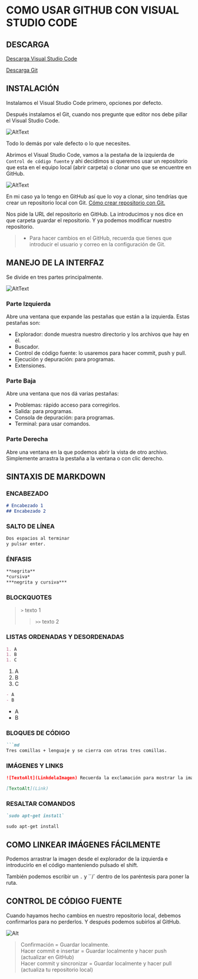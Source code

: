 # COMO USAR GITHUB CON VISUAL STUDIO CODE

## DESCARGA

[Descarga Visual Studio Code](https://code.visualstudio.com/download)

[Descarga Git](https://git-scm.com/download/win)

## INSTALACIÓN

Instalamos el Visual Studio Code primero, opciones por defecto.

Después instalamos el Git, cuando nos pregunte que editor nos debe pillar el Visual Studio Code.

![AltText](./img/Git/2.png)

Todo lo demás por vale defecto o lo que necesites.

Abrimos el Visual Studio Code, vamos a la pestaña de la izquierda de `Control de código fuente` y ahi decidimos si queremos usar un repositorio que esta en el equipo local (abrir carpeta) o clonar uno que se encuentre en GitHub.

![AltText](./img/Git/3.png)

En mi caso ya lo tengo en GitHub así que lo voy a clonar, sino tendrías que crear un repositorio local con Git. [Cómo crear repositorio con Git.](Inst_GIT.md)

Nos pide la URL del repositorio en GitHub. La introducimos y nos dice en que carpeta guardar el repositorio. Y ya podemos modificar nuestro repositorio.

> - Para hacer cambios en el GitHub, recuerda que tienes que introducir el usuario y correo en la configuración de Git.

## MANEJO DE LA INTERFAZ

Se divide en tres partes principalmente.

![AltText](./img/Git/4.png)

### Parte Izquierda

Abre una ventana que expande las pestañas que están a la izquierda.
Estas pestañas son:

- Explorador: donde muestra nuestro directorio y los archivos que hay en él.
- Buscador.
- Control de código fuente: lo usaremos para hacer commit, push y pull.
- Ejecución y depuración: para programas.
- Extensiones.

### Parte Baja

Abre una ventana que nos dá varias pestañas:

- Problemas: rápido acceso para corregirlos.
- Salida: para programas.
- Consola de depuración: para programas.
- Terminal: para usar comandos.

### Parte Derecha

Abre una ventana en la que podemos abrir la vista de otro archivo. Simplemente arrastra la pestaña a la ventana o con clic derecho.

## SINTAXIS DE MARKDOWN

### ENCABEZADO

```md
# Encabezado 1
## Encabezado 2
```

### SALTO DE LÍNEA

```md
Dos espacios al terminar  
y pulsar enter.
```

### ÉNFASIS

```md
**negrita**
*cursiva*
***negrita y cursiva***
```

### BLOCKQUOTES

> `>` texto 1
>> `>>` texto 2

### LISTAS ORDENADAS Y DESORDENADAS

```md
1. A
1. B
1. C
```

1. A
1. B
1. C

```md
- A
- B
```

- A
- B

### BLOQUES DE CÓDIGO

```md
```md
Tres comillas + lenguaje y se cierra con otras tres comillas.
```

### IMÁGENES Y LINKS

```md
![TextoAlt](LinkdelaImagen) Recuerda la exclamación para mostrar la imagen!
```

```md
[TextoAlt](Link)
```

### RESALTAR COMANDOS

```md
`sudo apt-get install`
```

`sudo apt-get install`

## COMO LINKEAR IMÁGENES FÁCILMENTE

Podemos arrastrar la imagen desde el explorador de la izquierda e introducirlo en el código manteniendo pulsado el shift.

También podemos escribir un `.` y ``/` dentro de los paréntesis para poner la ruta.

## CONTROL DE CÓDIGO FUENTE

Cuando hayamos hecho cambios en nuestro repositorio local, debemos confirmarlos para no perderlos. Y después podemos subirlos al GitHub.

![Alt](./img/Git/5.png)

>Confirmación = Guardar localmente.  
Hacer commit e insertar = Guardar localmente y hacer push (actualizar en GitHub)  
Hacer commit y sincronizar = Guardar localmente y hacer pull (actualiza tu repositorio local)

